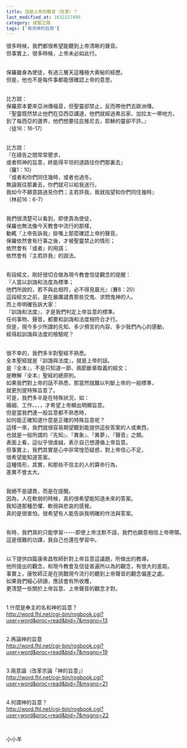 ```yaml
---
title: 這是上帝的聲音（旨意）？
last_modified_at: 1632217495
category: 成聖之路
tags: ['尋求神的旨意']
---
```


<p>很多時候，我們都很希望能聽到上帝清晰的聲音。<br>
但事實上，很多時候，上帝未必如此行。</p>

<p><br>
保羅雖身為使徒，有過三層天這種極大奧秘的經歷。<br>
但是，他也不是每件事都能很確認上帝的意思。</p>

<p><br>
比方說：<br>
保羅原本要來亞洲傳福音，但聖靈卻禁止，反而帶他們去歐洲傳。<br>
『聖靈既然禁止他們在亞西亞講道，他們就經過弗呂家、加拉太一帶地方。<br>
到了每西亞的邊界，他們想要往庇推尼去，耶穌的靈卻不許。』<br>
（徒16：16-17）</p>

<p><br>
比方說：<br>
『在禱告之間常常懇求，<br>
或者照神的旨意，終能得平坦的道路往你們那裏去』<br>
（羅1：10）<br>
『或者和你們同住幾時，或者也過冬。<br>
無論我往那裏去，你們就可以給我送行。<br>
我如今不願意路過見你們；主若許我，我就指望和你們同住幾時』<br>
（林前16：6-7）</p>

<p><br>
我們很清楚可以看到，即使貴為使徒，<br>
保羅也無法像今天教會中流行的那樣，<br>
動輒『上帝告訴我』掛嘴上那麼確認上帝的聲音。<br>
保羅依然會有行事之後，才被聖靈禁止的情形；<br>
依然會有『或者』的用語；<br>
依然會有『主若許我』的說法。</p>

<p><br>
有段經文，剛好很切合做為現今教會信徒觀念的提醒：<br>
『人當以訓誨和法度為標準；<br>
他們所說的，若不與此相符，必不得見晨光』（賽8：20）<br>
這段經文之前，是在嚴厲譴責那些交鬼、求問鬼神的人。<br>
而上帝明確告訴大家：<br>
『訓誨和法度』，才是我們判定上帝旨意的標準。<br>
任何事物、聲音，都要和訓誨和法度相符合才行。<br>
但是，現今多少所謂的先知、多少預言的內容、多少我們內心的感動，<br>
經得起訓誨與法度的檢驗呢？</p>

<p><br>
很不幸的，我們多半對聖經不熟悉。<br>
全本聖經就是『訓誨與法度』，就是上帝的話。<br>
是『全本』，不是只知道一節、兩節斷章取義的經文；<br>
是瞭解『全本』聖經的總原則。<br>
如果我們對上帝的話不熟悉，那當然就難以判斷上帝的一般標準，<br>
就更別提特殊旨意了。<br>
可是，我們多半是在特殊狀況，如：<br>
婚姻、工作、、、，才希望上帝顯出明顯旨意。<br>
但是當我們連一般旨意都不熟悉時，<br>
如何能正確知道什麼是正確的特殊旨意呢？<br>
這樣一來，我們就很容易期望聽到能提供這些答案的人或東西，<br>
也就是一般所謂的『先知』、『異象』、『異夢』、『聲音』之類。<br>
表面上看，這似乎很虔誠，表示自己想遵循上帝旨意。<br>
但事實上，我們其實是心中非常惶恐疑惑，對上帝信心不足，<br>
很希望能知道答案。<br>
這種情形，其實，和那些不信主的人的算命行為，<br>
差異不會太大。</p>

<p><br>
我絕不是譴責，而是在提醒。<br>
因為，人在軟弱的時候，真的很希望能知道未來的答案。<br>
我知道那種恐懼、軟弱與悲哀的感覺。<br>
真的是很害怕，很希望有人能告訴我明確的作法與答案。</p>

<p><br>
有時，我們真的只能學習-----即使上帝沈默不語，我們也願意相信上帝帶領。<br>
這是很難的功課，我自己也還在學習中。</p>

<p><br>
以下提供四篇康來昌牧師針對上帝旨意這議題，所做出的教導。<br>
他所提出的觀念，和現今教會及信徒普遍所以為的觀念，有很大的差距。<br>
事實上，康牧師正是在挑戰現今流行的聽到上帝聲音的觀念偏差之處。<br>
如果我們細心研讀，應該會有所收穫，<br>
更清楚一些關於上帝旨意、上帝聲音的觀念才對。</p>

<p><br>
1.什麼是奉主的名和神的旨意？<br>
<a href="http://word.fhl.net/cgi-bin/rogbook.cgi?user=word&amp;proc=read&amp;bid=7&amp;msgno=13" target="_blank">http://word.fhl.net/cgi-bin/rogbook.cgi?user=word&amp;proc=read&amp;bid=7&amp;msgno=13</a></p>

<p><br>
2.再論神的旨意<br>
<a href="http://word.fhl.net/cgi-bin/rogbook.cgi?user=word&amp;proc=read&amp;bid=7&amp;msgno=19" target="_blank">http://word.fhl.net/cgi-bin/rogbook.cgi?user=word&amp;proc=read&amp;bid=7&amp;msgno=19</a></p>

<p><br>
3.兩意論（改革宗論「神的旨意」）<br>
<a href="http://word.fhl.net/cgi-bin/rogbook.cgi?user=word&amp;proc=read&amp;bid=7&amp;msgno=21" target="_blank">http://word.fhl.net/cgi-bin/rogbook.cgi?user=word&amp;proc=read&amp;bid=7&amp;msgno=21</a><br>
&nbsp;</p>

<p>4.何謂神的旨意？<br>
<a href="http://word.fhl.net/cgi-bin/rogbook.cgi?user=word&amp;proc=read&amp;bid=7&amp;msgno=22" target="_blank">http://word.fhl.net/cgi-bin/rogbook.cgi?user=word&amp;proc=read&amp;bid=7&amp;msgno=22</a></p>

<p>&nbsp;</p>

<p>小小羊</p>



